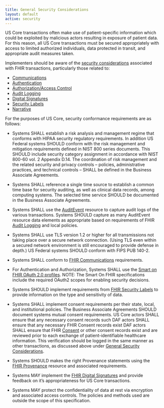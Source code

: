 ```yaml
---
title: General Security Considerations
layout: default
active: security
---
```


US Core transactions often make use of patient-specific information which could be exploited by malicious actors resulting in exposure of patient data. For this reason, all US Core transactions must be secured appropriately with access to limited authorized individuals, data protected in transit, and appropriate audit measures taken.

Implementers should be aware of the [security considerations] associated with FHIR transactions, particularly those related to:

-   [Communications]
-   [Authentication]
-   [Authorization/Access Control]
-   [Audit Logging]
-   [Digital Signatures]
-   [Security Labels]
-   [Narrative]

For the purposes of US Core, security conformance requirements are as follows:


- Systems SHALL establish a risk analysis and management regime that conforms with HIPAA security regulatory requirements. In addition US Federal systems SHOULD conform with the risk management and mitigation requirements defined in NIST 800 series documents. This SHOULD include security category assignment in accordance with NIST 800-60 vol. 2 Appendix D.14. The coordination of risk management and the related security and privacy controls – policies, administrative practices, and technical controls – SHALL be defined in the Business Associate Agreements.
- Systems SHALL reference a single time source to establish a common time base for security auditing, as well as clinical data records, among computing systems. The selected time service SHOULD be documented in the Business Associate Agreements.

- Systems SHALL use the [AuditEvent] resource to capture audit logs of the various transactions. Systems SHOULD capture as many AuditEvent resource data elements as appropriate based on requirements of FHIR [Audit Logging] and local policies.
-   Systems SHALL use TLS version 1.2 or higher for all transmissions not taking place over a secure network connection.
    (Using TLS even within a secured network environment is still encouraged to provide defense in depth.) US Federal systems SHOULD conform with FIPS PUB 140-2.
-   Systems SHALL conform to [FHIR Communications] requirements.
-   For Authentication and Authorization, Systems SHALL use the [Smart on FHIR OAuth 2.0 profiles](http://docs.smarthealthit.org/authorization/). NOTE: The Smart On FHIR specifications include the required OAuth2 scopes for enabling security decisions.
-   Systems SHOULD implement requirements from [FHIR Security Labels] to provide information on the type and sensitivity of data.
-   Systems SHALL implement consent requirements per their state, local, and institutional policies. The Business Associate Agreements SHOULD document systems mutual consent requirements. US Core actors SHALL ensure that any necessary consent records such DAF actors SHALL ensure that any necessary FHIR Consent records exist DAF actors SHALL ensure that FHIR [Consent] or other consent records exist and are reviewed prior to each exchange of patient-identifiable healthcare information. This verification should be logged in the same manner as other transactions, as discussed above under [General Security Considerations].
-   Systems SHOULD makes the right Provenance statements using the [FHIR Provenance] resource and associated requirements.
-   Systems MAY implement the [FHIR Digital Signatures] and provide feedback on it’s appropriateness for US Core transactions.
-   Systems MAY protect the confidentiality of data at rest via encryption and associated access controls. The policies and methods used are outside the scope of this specification.


  [FHIR Communications]: {{site.data.fhir.path}}/security.html#http
  [Smart On FHIR]: http://fhir-docs.smarthealthit.org/argonaut-dev/authorization/backend-services/
  [FHIR Security Labels]: {{site.data.fhir.path}}/security-labels.html
  [General Security Considerations]: #general-security-considerations
  [FHIR Provenance]: {{site.data.fhir.path}}/provenance.html
  [FHIR Digital Signatures]: {{site.data.fhir.path}}/security.html#digital%20signatures

  [security considerations]: {{site.data.fhir.path}}/security.html
  [Communications]: {{site.data.fhir.path}}/security.html#http
  [Authentication]: {{site.data.fhir.path}}/security.html#authentication
  [Authorization/Access Control]: {{site.data.fhir.path}}/security.html#authorization/access%20control
  [Audit Logging]: {{site.data.fhir.path}}/security.html#audit%20logging
  [Digital Signatures]: {{site.data.fhir.path}}/security.html#digital%20signatures
  [Security Labels]: {{site.data.fhir.path}}/security-labels.html
  [Narrative]: {{site.data.fhir.path}}/security.html#narrative
  [AuditEvent]: {{site.data.fhir.path}}/auditevent.html
  [Audit Logging]: {{site.data.fhir.path}}/security.html#audit
  [Consent]: {{site.data.fhir.path}}/consent.html
